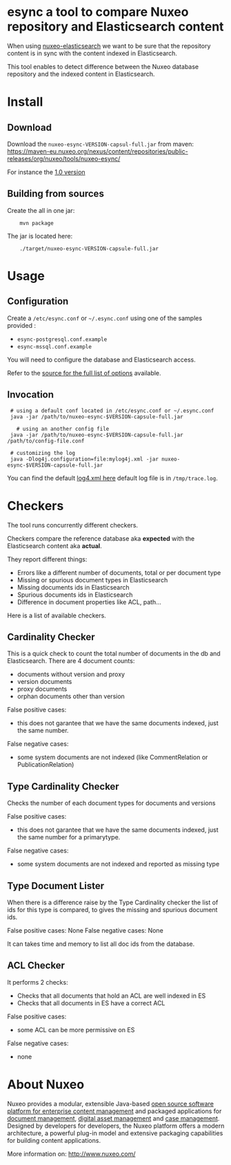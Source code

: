 # esync a tool to compare Nuxeo repository and Elasticsearch content

When using [nuxeo-elasticsearch](http://doc.nuxeo.com/x/iYElAQ) we
want to be sure that the repository content is in sync with the content
indexed in Elasticsearch.

This tool enables to detect difference between the Nuxeo database
repository and the indexed content in Elasticsearch.

# Install

## Download

Download the `nuxeo-esync-VERSION-capsul-full.jar` from maven:
https://maven-eu.nuxeo.org/nexus/content/repositories/public-releases/org/nuxeo/tools/nuxeo-esync/

For instance the [1.0 version](https://maven-eu.nuxeo.org/nexus/content/repositories/public-releases/org/nuxeo/tools/nuxeo-esync/1.0/nuxeo-esync-1.0-capsule-full.jar)

## Building from sources

Create the all in one jar:

        mvn package

The jar is located here:

        ./target/nuxeo-esync-VERSION-capsule-full.jar

# Usage

## Configuration

Create a `/etc/esync.conf` or `~/.esync.conf` using one of the samples provided :
- `esync-postgresql.conf.example`
- `esync-mssql.conf.example`

You will need to configure the database and Elasticsearch access.

Refer to the [source for the full list of options](https://github.com/bdelbosc/esync/blob/master/src/main/java/config/ESyncConfig.java)
available.

## Invocation

     # using a default conf located in /etc/esync.conf or ~/.esync.conf
     java -jar /path/to/nuxeo-esync-$VERSION-capsule-full.jar

	   # using an another config file
     java -jar /path/to/nuxeo-esync-$VERSION-capsule-full.jar /path/to/config-file.conf

     # customizing the log
     java -Dlog4j.configuration=file:mylog4j.xml -jar nuxeo-esync-$VERSION-capsule-full.jar


You can find the default [log4.xml here](https://github.com/bdelbosc/esync/blob/master/src/main/resources/log4j.xml)
default log file is in `/tmp/trace.log`.


# Checkers

The tool runs concurrently different checkers.

Checkers compare the reference database aka **expected** with the Elasticsearch content aka **actual**.

They report different things:

- Errors like a different number of documents, total or per document type
- Missing or spurious document types in Elasticsearch
- Missing documents ids in Elasticsearch
- Spurious documents ids in Elasticsearch
- Difference in document properties like ACL, path...


Here is a list of available checkers.

## Cardinality Checker

This is a quick check to count the total number of documents in the db and Elasticsearch.
There are 4 document counts:
- documents without version and proxy
- version documents
- proxy documents
- orphan documents other than version

False positive cases:
- this does not garantee that we have the same documents indexed, just the same number.

False negative cases:
- some system documents are not indexed (like CommentRelation or PublicationRelation)

## Type Cardinality Checker

Checks the number of each document types for documents and versions

False positive cases:
- this does not garantee that we have the same documents indexed, just the same number for a primarytype.

False negative cases:
- some system documents are not indexed and reported as missing type

## Type Document Lister

When there is a difference raise by the Type Cardinality checker the list of ids for this type
is compared, to gives the missing and spurious document ids.

False positive cases: None
False negative cases: None

It can takes time and memory to list all doc ids from the database.

## ACL Checker

It performs 2 checks:
- Checks that all documents that hold an ACL are well indexed in ES
- Checks that all documents in ES have a correct ACL

False positive cases:
- some ACL can be more permissive on ES

False negative cases:
- none


# About Nuxeo

Nuxeo provides a modular, extensible Java-based
[open source software platform for enterprise content management](http://www.nuxeo.com/en/products/ep)
and packaged applications for
[document management](http://www.nuxeo.com/en/products/document-management),
[digital asset management](http://www.nuxeo.com/en/products/dam) and
[case management](http://www.nuxeo.com/en/products/case-management). Designed
by developers for developers, the Nuxeo platform offers a modern
architecture, a powerful plug-in model and extensive packaging
capabilities for building content applications.

More information on: <http://www.nuxeo.com/>
